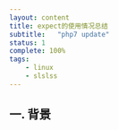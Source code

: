 ```yaml
---
layout: content
title: expect的使用情况总结
subtitle:   "php7 update"
status: 1
complete: 100% 
tags:
    - linux
    - slslss
---
```


## 一. 背景
  

